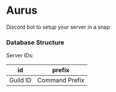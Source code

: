 # Aurus
Discord bot to setup your server in a snap

### Database Structure
Server IDs:

|    id    	|     prefix     	|
|:--------:	|:--------------:	|
| Guild ID 	| Command Prefix 	|
